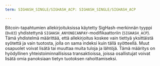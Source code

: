```yaml
---
term: SIGHASH_SINGLE/SIGHASH_ACP: SIGHASH_SINGLE/SIGHASH_ACP

---
```

Bitcoin-tapahtumien allekirjoituksissa käytetty SigHash-merkinnän tyyppi (`0x83`) yhdistettynä `SIGHASH_ANYONECANPAY`-modifikaattoriin (`SIGHASH_ACP`). Tämä yhdistelmä määrittää, että allekirjoitus koskee vain tiettyä yksittäistä syötettä ja vain tuotosta, jolla on sama indeksi kuin tällä syötteellä. Muut osapuolet voivat lisätä tai muuttaa muita tuloja ja lähtöjä. Tämä määritys on hyödyllinen yhteistoiminnallisissa transaktioissa, joissa osallistujat voivat lisätä omia panoksiaan tietyn tuotoksen rahoittamiseksi.